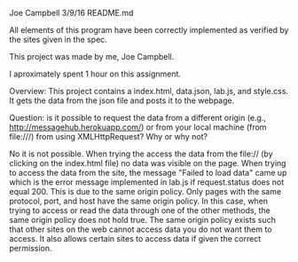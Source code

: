 Joe Campbell 3/9/16 README.md

All elements of this program have been correctly implemented as verified by the sites given in the spec.

This project was made by me, Joe Campbell.

I aproximately spent 1 hour on this assignment.

Overview: This project contains a index.html, data.json, lab.js, and style.css.  It gets the data
from the json file and posts it to the webpage.


Question: is it possible to request the data from a different origin (e.g., http://messagehub.herokuapp.com/) or from your local machine (from file:///) from using XMLHttpRequest? Why or why not?

No it is not possible.  When trying the access the data from the file:// (by clicking on the 
index.html file) no data was visible on the page.  When trying to access the data from the 
site, the message "Failed to load data" came up which is the error message implemented in 
lab.js if request.status does not equal 200.  This is due to the same origin policy.  Only 
pages with the same protocol, port, and host have the same origin policy.  In this case, 
when trying to access or read the data through one of the other methods, the same origin policy 
does not hold true.  The same origin policy exists such that other sites on the web cannot
access data you do not want them to access. It also allows certain sites to access data
if given the correct permission.  
